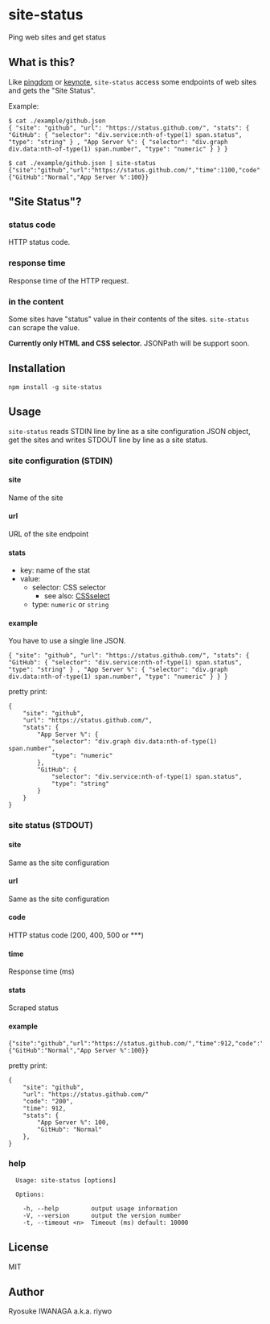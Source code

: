 # site-status

Ping web sites and get status

## What is this?

Like [pingdom](https://www.pingdom.com/) or [keynote](http://www.keynote.com/), `site-status` access some endpoints of web sites and gets the "Site Status".

Example:

    $ cat ./example/github.json
    { "site": "github", "url": "https://status.github.com/", "stats": { "GitHub": { "selector": "div.service:nth-of-type(1) span.status", "type": "string" } , "App Server %": { "selector": "div.graph div.data:nth-of-type(1) span.number", "type": "numeric" } } }

    $ cat ./example/github.json | site-status
    {"site":"github","url":"https://status.github.com/","time":1100,"code":"200","stats":{"GitHub":"Normal","App Server %":100}}

## "Site Status"?

### status code

HTTP status code.

### response time

Response time of the HTTP request.

### in the content

Some sites have "status" value in their contents of the sites. `site-status` can scrape the value.

**Currently only HTML and CSS selector.** JSONPath will be support soon.

## Installation

    npm install -g site-status

## Usage

`site-status` reads STDIN line by line as a site configuration JSON object, get the sites and writes STDOUT line by line as a site status.

### site configuration (STDIN)

#### site

Name of the site

#### url

URL of the site endpoint

#### stats

- key: name of the stat
- value:
    - selector: CSS selector
        - see also: [CSSselect](https://npmjs.org/package/CSSselect)
    - type: `numeric` or `string`

#### example

You have to use a single line JSON.

    { "site": "github", "url": "https://status.github.com/", "stats": { "GitHub": { "selector": "div.service:nth-of-type(1) span.status", "type": "string" } , "App Server %": { "selector": "div.graph div.data:nth-of-type(1) span.number", "type": "numeric" } } }

pretty print:

    {
        "site": "github",
        "url": "https://status.github.com/",
        "stats": {
            "App Server %": {
                "selector": "div.graph div.data:nth-of-type(1) span.number",
                "type": "numeric"
            },
            "GitHub": {
                "selector": "div.service:nth-of-type(1) span.status",
                "type": "string"
            }
        }
    }

### site status (STDOUT)

#### site

Same as the site configuration

#### url

Same as the site configuration

#### code

HTTP status code (200, 400, 500 or ***)

#### time

Response time (ms)

#### stats

Scraped status

#### example

    {"site":"github","url":"https://status.github.com/","time":912,"code":"200","stats":{"GitHub":"Normal","App Server %":100}}

pretty print:

    {
        "site": "github",
        "url": "https://status.github.com/"
        "code": "200",
        "time": 912,
        "stats": {
            "App Server %": 100,
            "GitHub": "Normal"
        },
    }

### help

      Usage: site-status [options]
    
      Options:
    
        -h, --help         output usage information
        -V, --version      output the version number
        -t, --timeout <n>  Timeout (ms) default: 10000

## License

MIT

## Author

Ryosuke IWANAGA a.k.a. riywo
